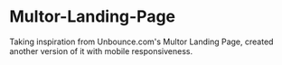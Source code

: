 # Multor-Landing-Page
Taking inspiration from Unbounce.com's Multor Landing Page, created another version of it with mobile responsiveness.
